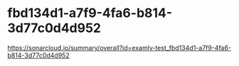 # fbd134d1-a7f9-4fa6-b814-3d77c0d4d952
https://sonarcloud.io/summary/overall?id=examly-test_fbd134d1-a7f9-4fa6-b814-3d77c0d4d952
